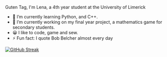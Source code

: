 Guten Tag, I'm Lena, a 4th year student at the University of Limerick

- 🌱 I’m currently learning Python, and C++.
- 🔭 I’m currently working on my final year project, a mathematics game for secondary students.
- 😀 I like to code, game and sew.
- ⚡ Fun fact: I quote Bob Belcher almost every day 

[![GitHub Streak](http://github-readme-streak-stats.herokuapp.com?user=LenaStolz&hide_border=true&ring=FEC5BB&fire=FAE1DD&currStreakLabel=D8E2DC&date_format=j%20M%5B%20Y%5D)](https://git.io/streak-stats)
